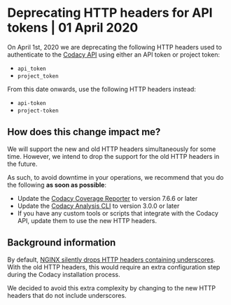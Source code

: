 # Deprecating HTTP headers for API tokens | 01 April 2020

On April 1st, 2020 we are deprecating the following HTTP headers used to authenticate to the [Codacy API](https://api.codacy.com/swagger) using either an API token or project token:

- `api_token`
- `project_token`

From this date onwards, use the following HTTP headers instead:

- `api-token`
- `project-token`

## How does this change impact me?
We will support the new and old HTTP headers simultaneously for some time. However, we intend to drop the support for the old HTTP headers in the future. 

As such, to avoid downtime in your operations, we recommend that you do the following **as soon as possible**:

- Update the [Codacy Coverage Reporter](https://github.com/codacy/codacy-coverage-reporter) to version 7.6.6 or later
- Update the [Codacy Analysis CLI](https://github.com/codacy/codacy-analysis-cli) to version 3.0.0 or later
- If you have any custom tools or scripts that integrate with the Codacy API, update them to use the new HTTP headers.

## Background information
By default, [NGINX silently drops HTTP headers containing underscores](https://www.nginx.com/resources/wiki/start/topics/tutorials/config_pitfalls/#missing-disappearing-http-headers). With the old HTTP headers, this would require an extra configuration step during the Codacy installation process.

We decided to avoid this extra complexity by changing to the new HTTP headers that do not include underscores.
